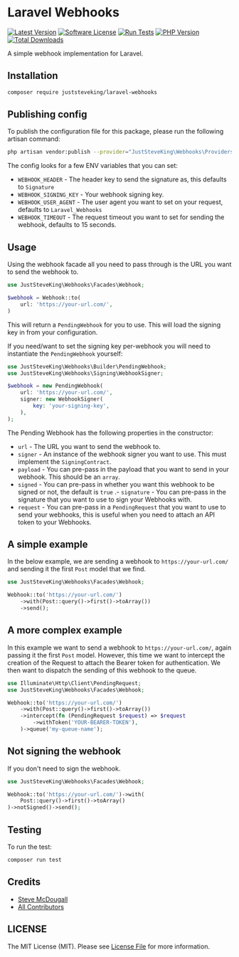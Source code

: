 # Laravel Webhooks

<!-- BADGES_START -->
[![Latest Version][badge-release]][packagist]
[![Software License][badge-license]][license]
[![Run Tests](https://github.com/JustSteveKing/laravel-webhooks/actions/workflows/tests.yml/badge.svg)](https://github.com/JustSteveKing/laravel-webhooks/actions/workflows/tests.yml)
[![PHP Version][badge-php]][php]
[![Total Downloads][badge-downloads]][downloads]

[badge-release]: https://img.shields.io/packagist/v/juststeveking/laravel-webhooks.svg?style=flat-square&label=release
[badge-license]: https://img.shields.io/packagist/l/juststeveking/laravel-webhooks.svg?style=flat-square
[badge-php]: https://img.shields.io/packagist/php-v/juststeveking/laravel-webhooks.svg?style=flat-square
[badge-downloads]: https://img.shields.io/packagist/dt/juststeveking/laravel-webhooks.svg?style=flat-square&colorB=mediumvioletred

[packagist]: https://packagist.org/packages/juststeveking/laravel-webhooks
[license]: https://github.com/juststeveking/laravel-webhooks/blob/main/LICENSE
[php]: https://php.net
[downloads]: https://packagist.org/packages/juststeveking/laravel-webhooks
<!-- BADGES_END -->

A simple webhook implementation for Laravel.

## Installation

```bash
composer require juststeveking/laravel-webhooks
```

## Publishing config

To publish the configuration file for this package, please run the following artisan command:

```bash
php artisan vendor:publish --provider="JustSteveKing\Webhooks\Providers\PackageServiceProvider" --tag="webhooks"
```

The config looks for a few ENV variables that you can set:

- `WEBHOOK_HEADER` - The header key to send the signature as, this defaults to `Signature`
- `WEBHOOK_SIGNING_KEY` - Your webhook signing key.
- `WEBHOOK_USER_AGENT` - The user agent you want to set on your request, defaults to `Laravel_Webhooks`
- `WEBHOOK_TIMEOUT` - The request timeout you want to set for sending the webhook, defaults to 15 seconds.

## Usage

Using the webhook facade all you need to pass through is the URL you want to send the webhook to.

```php
use JustSteveKing\Webhooks\Facades\Webhook;

$webhook = Webhook::to(
    url: 'https://your-url.com/',
)
```

This will return a `PendingWebhook` for you to use. This will load the signing key in from your configuration.

If you need/want to set the signing key per-webhook you will need to instantiate the `PendingWebhook` yourself:

```php
use JustSteveKing\Webhooks\Builder\PendingWebhook;
use JustSteveKing\Webhooks\Signing\WebhookSigner;

$webhook = new PendingWebhook(
    url: 'https://your-url.com/',
    signer: new WebhookSigner(
        key: 'your-signing-key',
    ),
);
```

The Pending Webhook has the following properties in the constructor:

- `url` - The URL you want to send the webhook to.
- `signer` - An instance of the webhook signer you want to use. This must implement the `SigningContract`.
- `payload` - You can pre-pass in the payload that you want to send in your webhook. This should be an `array`.
- `signed` - You can pre-pass in whether you want this webhook to be signed or not, the default is `true`
.- `signature` - You can pre-pass in the signature that you want to use to sign your Webhooks with.
- `request` - You can pre-pass in a `PendingRequest` that you want to use to send your webhooks, this is useful when you need to attach an API token to your Webhooks.

## A simple example

In the below example, we are sending a webhook to `https://your-url.com/` and sending it the first `Post` model that we find.

```php
use JustSteveKing\Webhooks\Facades\Webhook;

Webhook::to('https://your-url.com/')
    ->with(Post::query()->first()->toArray())
    ->send();
```

## A more complex example

In this example we want to send a webhook to `https://your-url.com/`, again passing it the first `Post` model.
However, this time we want to intercept the creation of the Request to attach the Bearer token for authentication.
We then want to dispatch the sending of this webhook to the queue.

```php
use Illuminate\Http\Client\PendingRequest;
use JustSteveKing\Webhooks\Facades\Webhook;

Webhook::to('https://your-url.com/')
    ->with(Post::query()->first()->toArray())
    ->intercept(fn (PendingRequest $request) => $request
        ->withToken('YOUR-BEARER-TOKEN'),
    )->queue('my-queue-name');
```

## Not signing the webhook

If you don't need to sign the webhook.

```php
use JustSteveKing\Webhooks\Facades\Webhook;

Webhook::to('https://your-url.com/')->with(
    Post::query()->first()->toArray()
)->notSigned()->send();
```

## Testing

To run the test:

```bash
composer run test
```

## Credits

- [Steve McDougall](https://github.com/JustSteveKing)
- [All Contributors](../../contributors)

## LICENSE

The MIT License (MIT). Please see [License File](./LICENSE) for more information.
